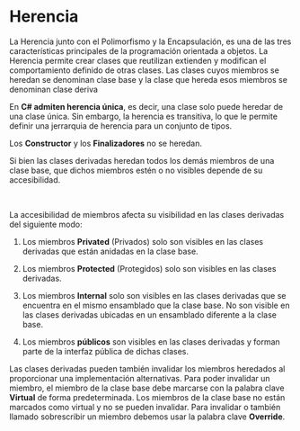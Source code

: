 # Herencia


La Herencia junto con el Polimorfismo y la Encapsulación, es una de las tres características principales de la programación orientada a objetos.
La Herencia permite crear clases que reutilizan extienden y modifican el comportamiento definido de otras clases.
Las clases cuyos miembros se heredan se denominan clase base y la clase que hereda esos miembros se denominan clase deriva

En **C# admiten herencia única**, es decir, una clase solo puede heredar de una clase única. Sin embargo, la herencia es transitiva, lo que le permite definir una jerrarquia de herencia para un conjunto de tipos.

Los **Constructor** y los **Finalizadores** no se heredan.

Si bien las clases derivadas heredan todos los demás miembros de una clase base, que dichos miembros estén o no visibles depende de su accesibilidad.

</br>

La accesibilidad de miembros afecta su visibilidad en las clases derivadas del siguiente modo:

1. Los miembros **Privated** (Privados) solo son visibles en las clases derivadas que están anidadas en la clase base.
 
2. Los miembros **Protected** (Protegidos) solo son visibles en las clases derivadas.
 
3. Los miembros **Internal**  solo son visibles en las clases derivadas que se encuentra en el mismo ensamblado que la clase base.
No son visible  en las clases derivadas ubicadas en  un ensamblado diferente a la clase base.
 
4. Los miembros **públicos** son visibles en las clases derivadas y forman parte de la interfaz pública de dichas clases.

Las clases derivadas pueden también invalidar los miembros heredados al proporcionar una implementación alternativas. Para poder invalidar un miembro, el miembro de la clase base debe marcarse con la palabra clave **Virtual** de forma predeterminada. Los miembros de la clase base no están marcados como virtual y no se pueden invalidar.
Para invalidar o también llamado sobrescribir un miembro debemos usar la palabra clave **Override**.
